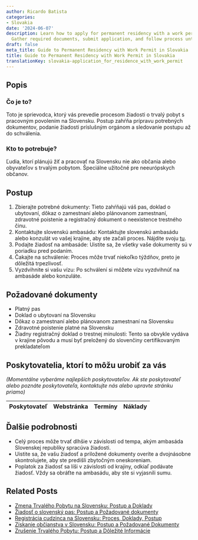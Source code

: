 ```yaml
---
author: Ricardo Batista
categories:
- Slovakia
date: '2024-06-07'
description: Learn how to apply for permanent residency with a work permit in Slovakia.
  Gather required documents, submit application, and follow process until approval.
draft: false
meta_title: Guide to Permanent Residency with Work Permit in Slovakia
title: Guide to Permanent Residency with Work Permit in Slovakia
translationKey: slovakia-application_for_residence_with_work_permit
---
```



## Popis
### Čo je to?
Toto je sprievodca, ktorý vás prevedie procesom žiadosti o trvalý pobyt s pracovným povolením na Slovensku. Postup zahŕňa prípravu potrebných dokumentov, podanie žiadosti príslušným orgánom a sledovanie postupu až do schválenia.
### Kto to potrebuje?
Ľudia, ktorí plánujú žiť a pracovať na Slovensku nie ako občania alebo obyvateľov s trvalým pobytom. Špeciálne užitočné pre neeurópskych občanov.

## Postup
1. Zbierajte potrebné dokumenty: Tieto zahŕňajú váš pas, doklad o ubytovaní, dôkaz o zamestnaní alebo plánovanom zamestnaní, zdravotné poistenie a registračný dokument o neexistence trestného činu.
2. Kontaktujte slovenskú ambasádu: Kontaktujte slovenskú ambasádu alebo konzulát vo vašej krajine, aby ste začali proces. Nájdite svoju [tu](http://www.mzv.sk/web/en).
3. Podajte žiadosť na ambasáde: Uistite sa, že všetky vaše dokumenty sú v poriadku pred podaním.
4. Čakajte na schválenie: Proces môže trvať niekoľko týždňov, preto je dôležitá trpezlivosť.
5. Vyzdvihnite si vašu vízu: Po schválení si môžete vízu vyzdvihnúť na ambasáde alebo konzuláte.

## Požadované dokumenty
- Platný pas
- Doklad o ubytovaní na Slovensku
- Dôkaz o zamestnaní alebo plánovanom zamestnaní na Slovensku
- Zdravotné poistenie platné na Slovensku
- Žiadny registračný doklad o trestnej minulosti: Tento sa obvykle vydáva v krajine pôvodu a musí byť preložený do slovenčiny certifikovaným prekladateľom

## Poskytovatelia, ktorí to môžu urobiť za vás

_(Momentálne vyberáme najlepších poskytovateľov. Ak ste poskytovateľ alebo poznáte poskytovateľa, kontaktujte nás alebo upravte stránku priamo)_

| Poskytovateľ    |     Webstránka  |     Termíny      |       Náklady    |
| --------------- | --------------- |  :-------------: | :-------------: |

## Ďalšie podrobnosti
- Celý proces môže trvať dlhšie v závislosti od tempa, akým ambasáda Slovenskej republiky spracúva žiadosti.
- Uistite sa, že vašu žiadosť a priložené dokumenty overíte a dvojnásobne skontrolujete, aby ste predišli zbytočným oneskoreniam.
- Poplatok za žiadosť sa líši v závislosti od krajiny, odkiaľ podávate žiadosť. Vždy sa obráťte na ambasádu, aby ste si vyjasnili sumu.


## Related Posts

- [Zmena Trvalého Pobytu na Slovensku: Postup a Doklady](https://tramitit.com/sk/guides/slovakia/zmena_trvaleho_pobytu/)
- [Žiadosť o slovenský pas: Postup a Požadované dokumenty](https://tramitit.com/sk/guides/slovakia/vydanie_cestovneho_pasu/)
- [Registrácia cudzinca na Slovensku: Proces, Doklady, Postup](https://tramitit.com/sk/guides/slovakia/registracia_cudzieho_statneho_prislusnika/)
- [Získanie občianstva v Slovensku: Postup a Požadované Dokumenty](https://tramitit.com/sk/guides/slovakia/nadobudnutie_slovenskeho_obcianstva/)
- [Zrušenie Trvalého Pobytu: Postup a Dôležité Informácie](https://tramitit.com/sk/guides/slovakia/zrusenie_trvaleho_pobytu/)